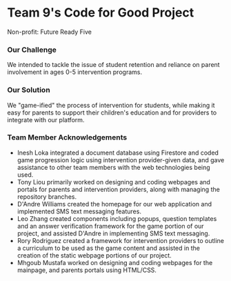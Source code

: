 # Team 9's Code for Good Project

Non-profit: Future Ready Five

### Our Challenge
We intended to tackle the issue of student retention and reliance on parent involvement in ages 0-5 intervention programs.
### Our Solution
We "game-ified" the process of intervention for students, while making it easy for parents to support their children's education and for providers to integrate with our platform. 
### Team Member Acknowledgements
- Inesh Loka integrated a document database using Firestore and coded game progression logic using intervention provider-given data, and gave assistance to other team members with the web technologies being used.
- Tony Liou primarily worked on designing and coding webpages and portals for parents and intervention providers, along with managing the repository branches.
- D'Andre Williams created the homepage for our web application and implemented SMS text messaging features.
- Leo Zhang created components including popups, question templates and an answer verification framework for the game portion of our project, and assisted D'Andre in implementing SMS text messaging.
- Rory Rodriguez created a framework for intervention providers to outline a curriculum to be used as the game content and assisted in the creation of the static webpage portions of our project.
- Mhgoub Mustafa  worked on designing and coding webpages for the mainpage, and  parents portals using HTML/CSS.
